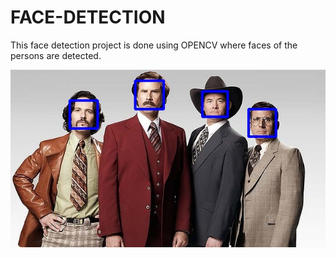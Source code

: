 # FACE-DETECTION
This face detection project is done using OPENCV where faces of the persons are detected.

![result](result.jpg)
